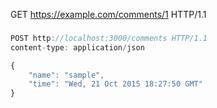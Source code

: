 GET https://example.com/comments/1 HTTP/1.1

###

```javascript
POST http://localhost:3000/comments HTTP/1.1
content-type: application/json

{
    "name": "sample",
    "time": "Wed, 21 Oct 2015 18:27:50 GMT"
}
```